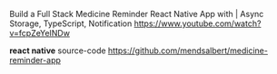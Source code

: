Build a Full Stack Medicine Reminder React Native App with | Async Storage, TypeScript, Notification
https://www.youtube.com/watch?v=fcpZeYeINDw

**react native**
source-code
https://github.com/mendsalbert/medicine-reminder-app
